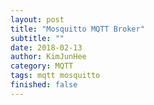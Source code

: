 ```yaml
---
layout: post
title: "Mosquitto MQTT Broker"
subtitle: ""
date: 2018-02-13
author: KimJunHee
category: MQTT
tags: mqtt mosquitto
finished: false
---
```


##
